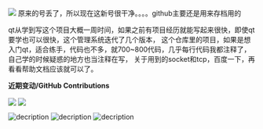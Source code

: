 <img src="https://readme-typing-svg.herokuapp.com/?lines=欢迎来到我的Github;&font=Roboto;&color=red" />
原来的号丢了，所以现在这新号很干净。。。。github主要还是用来存档用的

qt从学到写这个项目大概一周时间，如果之前有项目经历就能写起来很快，即使qt要学也可以很快，这个管理系统迭代了几个版本，
这个仓库里的项目，如果是想入门qt，适合练手，代码也不多，就700~800代码，几乎每行代码我都注释了，自己学的时候疑惑的地方也当注释在写，
关于用到的socket和tcp，百度一下，再看看帮助文档应该就可以了。

**近期变动/GitHub Contributions**
<!--状态展示：-->
<img align="center"  src="https://github-readme-stats.vercel.app/api?username=pydnb&show_icons=true&theme=radical"/>

<!--语言使用统计：-->
<img align="center"  src="https://github-readme-stats.vercel.app/api/top-langs/?username=pydnb&theme=radical&layout=compact"  />

<!--语言徽标展示：-->
![decription](https://img.shields.io/badge/Language-C++-black)
![decription](https://img.shields.io/badge/Language-Python-red)
![decription](https://img.shields.io/badge/Language-Java-green)
